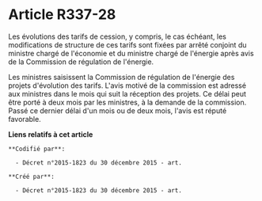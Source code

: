 # Article R337-28

Les évolutions des tarifs de cession, y compris, le cas échéant, les modifications de structure de ces tarifs sont fixées par
arrêté conjoint du ministre chargé de l'économie et du ministre chargé de l'énergie après avis de la Commission de régulation
de l'énergie.

Les ministres saisissent la Commission de régulation de l'énergie des projets d'évolution des tarifs. L'avis motivé de la
commission est adressé aux ministres dans le mois qui suit la réception des projets. Ce délai peut être porté à deux mois par
les ministres, à la demande de la commission. Passé ce dernier délai d'un mois ou de deux mois, l'avis est réputé favorable.

**Liens relatifs à cet article**

	**Codifié par**:

	  - Décret n°2015-1823 du 30 décembre 2015 - art.

	**Créé par**:

	  - Décret n°2015-1823 du 30 décembre 2015 - art.
